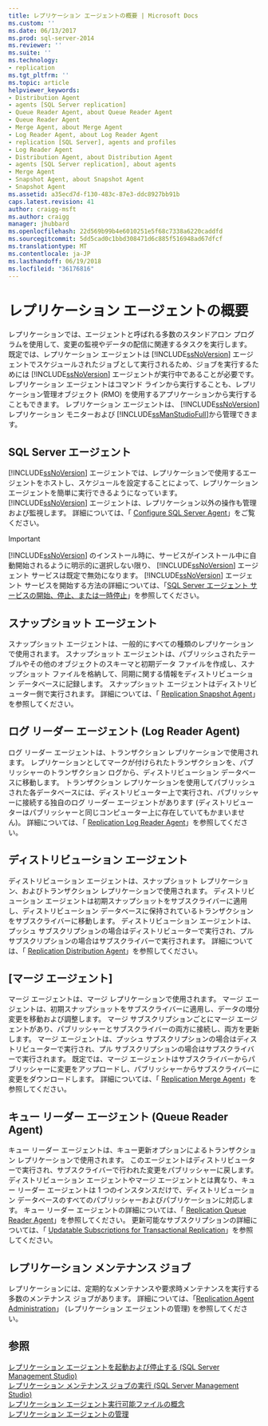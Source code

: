 ```yaml
---
title: レプリケーション エージェントの概要 | Microsoft Docs
ms.custom: ''
ms.date: 06/13/2017
ms.prod: sql-server-2014
ms.reviewer: ''
ms.suite: ''
ms.technology:
- replication
ms.tgt_pltfrm: ''
ms.topic: article
helpviewer_keywords:
- Distribution Agent
- agents [SQL Server replication]
- Queue Reader Agent, about Queue Reader Agent
- Queue Reader Agent
- Merge Agent, about Merge Agent
- Log Reader Agent, about Log Reader Agent
- replication [SQL Server], agents and profiles
- Log Reader Agent
- Distribution Agent, about Distribution Agent
- agents [SQL Server replication], about agents
- Merge Agent
- Snapshot Agent, about Snapshot Agent
- Snapshot Agent
ms.assetid: a35ecd7d-f130-483c-87e3-ddc8927bb91b
caps.latest.revision: 41
author: craigg-msft
ms.author: craigg
manager: jhubbard
ms.openlocfilehash: 22d569b99b4e6010251e5f68c7338a6220caddfd
ms.sourcegitcommit: 5dd5cad0c1bbd308471d6c885f516948ad67dfcf
ms.translationtype: MT
ms.contentlocale: ja-JP
ms.lasthandoff: 06/19/2018
ms.locfileid: "36176816"
---
```

# <a name="replication-agents-overview"></a>レプリケーション エージェントの概要
  レプリケーションでは、エージェントと呼ばれる多数のスタンドアロン プログラムを使用して、変更の監視やデータの配信に関連するタスクを実行します。 既定では、レプリケーション エージェントは [!INCLUDE[ssNoVersion](../../../includes/ssnoversion-md.md)] エージェントでスケジュールされたジョブとして実行されるため、ジョブを実行するためには [!INCLUDE[ssNoVersion](../../../includes/ssnoversion-md.md)] エージェントが実行中であることが必要です。 レプリケーション エージェントはコマンド ラインから実行することも、レプリケーション管理オブジェクト (RMO) を使用するアプリケーションから実行することもできます。 レプリケーション エージェントは、 [!INCLUDE[ssNoVersion](../../../includes/ssnoversion-md.md)] レプリケーション モニターおよび [!INCLUDE[ssManStudioFull](../../../includes/ssmanstudiofull-md.md)]から管理できます。  
  
## <a name="sql-server-agent"></a>SQL Server エージェント  
 [!INCLUDE[ssNoVersion](../../../includes/ssnoversion-md.md)] エージェントでは、レプリケーションで使用するエージェントをホストし、スケジュールを設定することによって、レプリケーション エージェントを簡単に実行できるようになっています。 [!INCLUDE[ssNoVersion](../../../includes/ssnoversion-md.md)] エージェントは、レプリケーション以外の操作も管理および監視します。 詳細については、「 [Configure SQL Server Agent](../../../ssms/agent/sql-server-agent.md)」をご覧ください。  
  
> [!IMPORTANT]  
>  [!INCLUDE[ssNoVersion](../../../includes/ssnoversion-md.md)] のインストール時に、サービスがインストール中に自動開始されるように明示的に選択しない限り、 [!INCLUDE[ssNoVersion](../../../includes/ssnoversion-md.md)] エージェント サービスは既定で無効になります。 [!INCLUDE[ssNoVersion](../../../includes/ssnoversion-md.md)] エージェント サービスを開始する方法の詳細については、「[SQL Server エージェント サービスの開始、停止、または一時停止](../../../ssms/agent/start-stop-or-pause-the-sql-server-agent-service.md)」を参照してください。  
  
## <a name="snapshot-agent"></a>スナップショット エージェント  
 スナップショット エージェントは、一般的にすべての種類のレプリケーションで使用されます。 スナップショット エージェントは、パブリッシュされたテーブルやその他のオブジェクトのスキーマと初期データ ファイルを作成し、スナップショット ファイルを格納して、同期に関する情報をディストリビューション データベースに記録します。 スナップショット エージェントはディストリビューター側で実行されます。 詳細については、「 [Replication Snapshot Agent](replication-snapshot-agent.md)」を参照してください。  
  
## <a name="log-reader-agent"></a>ログ リーダー エージェント (Log Reader Agent)  
 ログ リーダー エージェントは、トランザクション レプリケーションで使用されます。 レプリケーションとしてマークが付けられたトランザクションを、パブリッシャーのトランザクション ログから、ディストリビューション データベースに移動します。 トランザクション レプリケーションを使用してパブリッシュされた各データベースには、ディストリビューター上で実行され、パブリッシャーに接続する独自のログ リーダー エージェントがあります (ディストリビューターはパブリッシャーと同じコンピューター上に存在していてもかまいません)。 詳細については、「 [Replication Log Reader Agent](replication-log-reader-agent.md)」を参照してください。  
  
## <a name="distribution-agent"></a>ディストリビューション エージェント  
 ディストリビューション エージェントは、スナップショット レプリケーション、およびトランザクション レプリケーションで使用されます。 ディストリビューション エージェントは初期スナップショットをサブスクライバーに適用し、ディストリビューション データベースに保持されているトランザクションをサブスクライバーに移動します。 ディストリビューション エージェントは、プッシュ サブスクリプションの場合はディストリビューターで実行され、プル サブスクリプションの場合はサブスクライバーで実行されます。 詳細については、「 [Replication Distribution Agent](replication-distribution-agent.md)」を参照してください。  
  
## <a name="merge-agent"></a>[マージ エージェント]  
 マージ エージェントは、マージ レプリケーションで使用されます。 マージ エージェントは、初期スナップショットをサブスクライバーに適用し、データの増分変更を移動および調整します。 マージ サブスクリプションごとにマージ エージェントがあり、パブリッシャーとサブスクライバーの両方に接続し、両方を更新します。 マージ エージェントは、プッシュ サブスクリプションの場合はディストリビューターで実行され、プル サブスクリプションの場合はサブスクライバーで実行されます。 既定では、マージ エージェントはサブスクライバーからパブリッシャーに変更をアップロードし、パブリッシャーからサブスクライバーに変更をダウンロードします。 詳細については、「 [Replication Merge Agent](replication-merge-agent.md)」を参照してください。  
  
## <a name="queue-reader-agent"></a>キュー リーダー エージェント (Queue Reader Agent)  
 キュー リーダー エージェントは、キュー更新オプションによるトランザクション レプリケーションで使用されます。 このエージェントはディストリビューターで実行され、サブスクライバーで行われた変更をパブリッシャーに戻します。 ディストリビューション エージェントやマージ エージェントとは異なり、キュー リーダー エージェントは 1 つのインスタンスだけで、ディストリビューション データベースのすべてのパブリッシャーおよびパブリケーションに対応します。 キュー リーダー エージェントの詳細については、「 [Replication Queue Reader Agent](replication-queue-reader-agent.md)」を参照してください。 更新可能なサブスクリプションの詳細については、「 [Updatable Subscriptions for Transactional Replication](../transactional/updatable-subscriptions-for-transactional-replication.md)」を参照してください。  
  
## <a name="replication-maintenance-jobs"></a>レプリケーション メンテナンス ジョブ  
 レプリケーションには、定期的なメンテナンスや要求時メンテナンスを実行する多数のメンテナンス ジョブがあります。 詳細については、「[Replication Agent Administration](replication-agent-administration.md)」 (レプリケーション エージェントの管理) を参照してください。  
  
## <a name="see-also"></a>参照  
 [レプリケーション エージェントを起動および停止する &#40;SQL Server Management Studio&#41;](start-and-stop-a-replication-agent-sql-server-management-studio.md)   
 [レプリケーション メンテナンス ジョブの実行 &#40;SQL Server Management Studio&#41;](../administration/run-replication-maintenance-jobs-sql-server-management-studio.md)   
 [レプリケーション エージェント実行可能ファイルの概念](../concepts/replication-agent-executables-concepts.md)   
 [レプリケーション エージェントの管理](replication-agent-administration.md)  
  
  